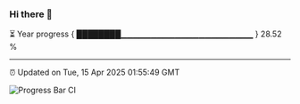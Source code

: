 ### Hi there 👋

⏳ Year progress { ████████▁▁▁▁▁▁▁▁▁▁▁▁▁▁▁▁▁▁▁▁▁▁ } 28.52 %

---

⏰ Updated on Tue, 15 Apr 2025 01:55:49 GMT

![Progress Bar CI](https://github.com/ZhaoGui/ZhaoGui/workflows/Progress%20Bar%20CI/badge.svg)
